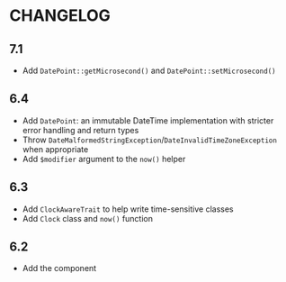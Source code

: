 CHANGELOG
=========

7.1
---

 * Add `DatePoint::getMicrosecond()` and `DatePoint::setMicrosecond()`

6.4
---

 * Add `DatePoint`: an immutable DateTime implementation with stricter error handling and return types
 * Throw `DateMalformedStringException`/`DateInvalidTimeZoneException` when appropriate
 * Add `$modifier` argument to the `now()` helper

6.3
---

 * Add `ClockAwareTrait` to help write time-sensitive classes
 * Add `Clock` class and `now()` function

6.2
---

 * Add the component
